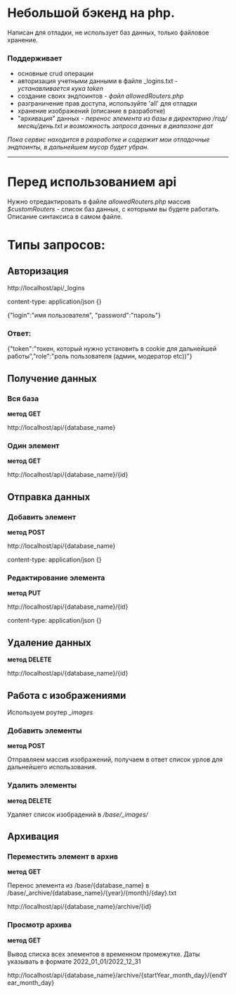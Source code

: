 # Небольшой бэкенд на php. 
Написан для отладки, не использует баз данных, только файловое хранение.
### Поддерживает
- основные crud операции
- авторизация учетными данными в файле _logins.txt - *устанавливается кука token*
- создание своих эндпоинтов - *файл allowedRouters.php*
- разграничение прав доступа, используйте 'all' для отладки
- хранение изображений (описание в разработке)
- "архивация" данных - *перенос элемента из базы в директорию /год/месяц/день.txt и возможность запроса данных в диапазоне дат*

*Пока сервис находится в разработке и содержит мои отладочные эндпоинты, в дальнейшем мусор будет убран.*
____

# Перед использованием api
Нужно отредактировать в файле *allowedRouters.php* массив *$customRouters* - список баз данных, с которыми вы будете работать. Описание синтаксиса в самом файле.

# Типы запросов:

## Авторизация

http://localhost/api/_logins

content-type: application/json {}

{"login":"имя пользователя", "password":"пароль"}

### Ответ:
{"token":"токен, который нужно установить в cookie для дальнейшей работы","role":"роль пользователя (админ, модератор etc))"}


## Получение данных 

### Вся база
**метод GET**

http://localhost/api/{database_name}

### Один элемент
**метод GET**

http://localhost/api/{database_name}/{id}

## Отправка данных 

### Добавить элемент
**метод POST**

http://localhost/api/{database_name}

content-type: application/json {}

### Редактирование элемента
**метод PUT**

http://localhost/api/{database_name}/{id}

content-type: application/json {}

## Удаление данных
**метод DELETE**

http://localhost/api/{database_name}/{id}

## Работа с изображениями
Используем роутер *_images*

### Добавить элементы
**метод POST**

Отправляем массив изображений, получаем в ответ список урлов для дальнейшего использования.

### Удалить элементы
**метод DELETE**

Удаляет список изобрадений в */base/_images/*

## Архивация
### Переместить элемент в архив
**метод GET**

Перенос элемента из /base/{database_name} в /base/_archive/{database_name}/{year}/{month}/{day}.txt

http://localhost/api/{database_name}/archive/{id}

### Просмотр архива
**метод GET**

Вывод списка всех элементов в временном промежутке. Даты указывать в формате 2022_01_01/2022_12_31

http://localhost/api/{database_name}/archive/{startYear_month_day}/{endYear_month_day}